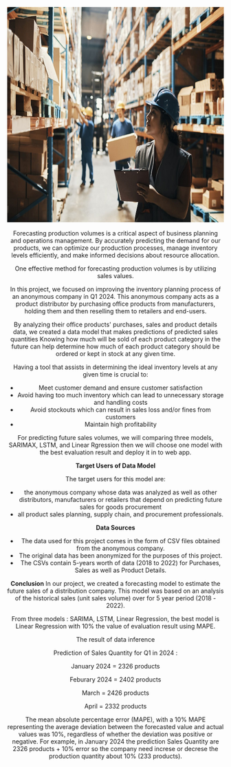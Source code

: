 
<center><img src="https://raw.githubusercontent.com/wahyunirahmawati/data/main/image.jpg" height=500, width=1000></img></centerleft>

Forecasting production volumes is a critical aspect of business planning and operations management. By accurately predicting the demand for our products, we can optimize our production processes, manage inventory levels efficiently, and make informed decisions about resource allocation.

One effective method for forecasting production volumes is by utilizing sales values.

In this project, we focused on improving the inventory planning process of an anonymous company in Q1 2024. This anonymous company acts as a product distributor by purchasing office products from manufacturers, holding them and then reselling them to retailers and end-users.

By analyzing their office products' purchases, sales and product details data, we created a data model that makes predictions of predicted sales quantities
Knowing how much will be sold of each product category in the future can help determine how much of each product category should be ordered or kept in stock at any given time.

Having a tool that assists in determining the ideal inventory levels at any given time is crucial to:

- Meet customer demand and ensure customer satisfaction
- Avoid having too much inventory which can lead to unnecessary storage and handling costs
- Avoid stockouts which can result in sales loss and/or fines from customers
- Maintain high profitability

For predicting future sales volumes, we will comparing three models, SARIMAX, LSTM, and Linear Rgression then we will choose one model with the best evaluation result and deploy it in to web app.


**Target Users of Data Model**

The target users for this model are:

- the anonymous company whose data was analyzed as well as other distributors, manufacturers or retailers that depend on predicting future sales for goods procurement
- all product sales planning, supply chain, and procurement professionals.

**Data Sources**
- The data used for this project comes in the form of CSV files obtained from the anonymous company.
- The original data has been anonymized for the purposes of this project.
- The CSVs contain 5-years worth of data (2018 to 2022) for Purchases, Sales as well as Product Details.

**Conclusion**
In our project, we created a forecasting model to estimate the future sales of a distribution company. This model was based on an analysis of the historical sales (unit sales volume) over for 5 year period (2018 - 2022).

From three models : SARIMA, LSTM, Linear Regression, the best model is Linear Regression with 10% the value of evaluation result using MAPE.

The result of data inference

Prediction of Sales Quantity for Q1 in 2024 :

January 2024  =  2326 products

Feburary 2024 =   2402 products

March =  2426 products

April =  2332 products


The mean absolute percentage error (MAPE), with a 10% MAPE representing the average deviation between the forecasted value and actual values was 10%, regardless of whether the deviation was positive or negative. For example, in January 2024 the prediction Sales Quantity are 2326 products + 10% error so the company need increse or decrese the production quantity about 10% (233 products).

